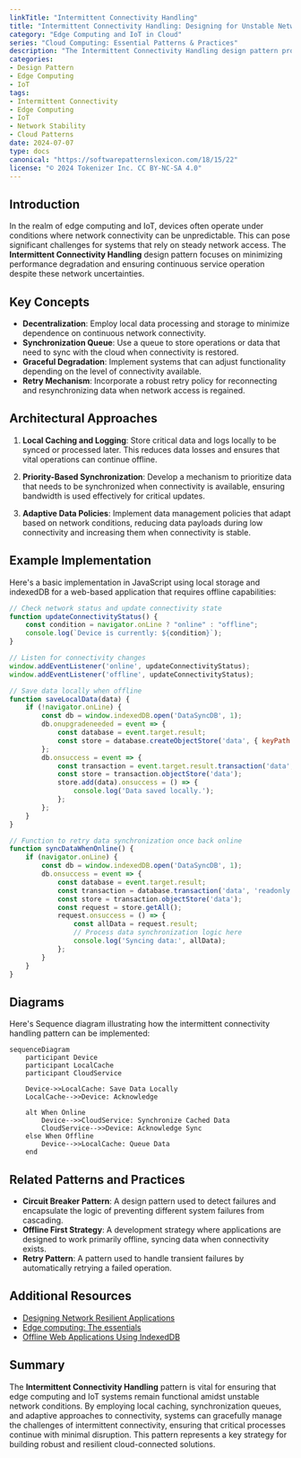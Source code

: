 ```yaml
---
linkTitle: "Intermittent Connectivity Handling"
title: "Intermittent Connectivity Handling: Designing for Unstable Network Conditions"
category: "Edge Computing and IoT in Cloud"
series: "Cloud Computing: Essential Patterns & Practices"
description: "The Intermittent Connectivity Handling design pattern provides strategies to manage and mitigate issues arising from unstable network conditions, particularly in edge computing and IoT environments."
categories:
- Design Pattern
- Edge Computing
- IoT
tags:
- Intermittent Connectivity
- Edge Computing
- IoT
- Network Stability
- Cloud Patterns
date: 2024-07-07
type: docs
canonical: "https://softwarepatternslexicon.com/18/15/22"
license: "© 2024 Tokenizer Inc. CC BY-NC-SA 4.0"
---
```


## Introduction

In the realm of edge computing and IoT, devices often operate under conditions where network connectivity can be unpredictable. This can pose significant challenges for systems that rely on steady network access. The **Intermittent Connectivity Handling** design pattern focuses on minimizing performance degradation and ensuring continuous service operation despite these network uncertainties. 

## Key Concepts

- **Decentralization**: Employ local data processing and storage to minimize dependence on continuous network connectivity.
- **Synchronization Queue**: Use a queue to store operations or data that need to sync with the cloud when connectivity is restored.
- **Graceful Degradation**: Implement systems that can adjust functionality depending on the level of connectivity available.
- **Retry Mechanism**: Incorporate a robust retry policy for reconnecting and resynchronizing data when network access is regained.

## Architectural Approaches

1. **Local Caching and Logging**: Store critical data and logs locally to be synced or processed later. This reduces data losses and ensures that vital operations can continue offline.
   
2. **Priority-Based Synchronization**: Develop a mechanism to prioritize data that needs to be synchronized when connectivity is available, ensuring bandwidth is used effectively for critical updates.

3. **Adaptive Data Policies**: Implement data management policies that adapt based on network conditions, reducing data payloads during low connectivity and increasing them when connectivity is stable.

## Example Implementation

Here's a basic implementation in JavaScript using local storage and indexedDB for a web-based application that requires offline capabilities:

```javascript
// Check network status and update connectivity state
function updateConnectivityStatus() {
    const condition = navigator.onLine ? "online" : "offline";
    console.log(`Device is currently: ${condition}`);
}

// Listen for connectivity changes
window.addEventListener('online', updateConnectivityStatus);
window.addEventListener('offline', updateConnectivityStatus);

// Save data locally when offline
function saveLocalData(data) {
    if (!navigator.onLine) {
        const db = window.indexedDB.open('DataSyncDB', 1);
        db.onupgradeneeded = event => {
            const database = event.target.result;
            const store = database.createObjectStore('data', { keyPath: 'id' });
        };
        db.onsuccess = event => {
            const transaction = event.target.result.transaction('data', 'readwrite');
            const store = transaction.objectStore('data');
            store.add(data).onsuccess = () => {
                console.log('Data saved locally.');
            };
        };
    }
}

// Function to retry data synchronization once back online
function syncDataWhenOnline() {
    if (navigator.onLine) {
        const db = window.indexedDB.open('DataSyncDB', 1);
        db.onsuccess = event => {
            const database = event.target.result;
            const transaction = database.transaction('data', 'readonly');
            const store = transaction.objectStore('data');
            const request = store.getAll();
            request.onsuccess = () => {
                const allData = request.result;
                // Process data synchronization logic here
                console.log('Syncing data:', allData);
            };
        }
    }
}
```

## Diagrams

Here's Sequence diagram illustrating how the intermittent connectivity handling pattern can be implemented:

```mermaid
sequenceDiagram
    participant Device
    participant LocalCache
    participant CloudService

    Device->>LocalCache: Save Data Locally
    LocalCache-->>Device: Acknowledge

    alt When Online
        Device-->>CloudService: Synchronize Cached Data
        CloudService-->>Device: Acknowledge Sync
    else When Offline
        Device-->>LocalCache: Queue Data
    end
```

## Related Patterns and Practices

- **Circuit Breaker Pattern**: A design pattern used to detect failures and encapsulate the logic of preventing different system failures from cascading.
- **Offline First Strategy**: A development strategy where applications are designed to work primarily offline, syncing data when connectivity exists.
- **Retry Pattern**: A pattern used to handle transient failures by automatically retrying a failed operation.

## Additional Resources

- [Designing Network Resilient Applications](https://aws.amazon.com/architecture/resilient-applications/)
- [Edge computing: The essentials](https://azure.microsoft.com/en-us/resources-books/edge-computing-the-essentials/)
- [Offline Web Applications Using IndexedDB](https://developer.mozilla.org/en-US/docs/Web/API/IndexedDB_API/Using_IndexedDB)

## Summary

The **Intermittent Connectivity Handling** pattern is vital for ensuring that edge computing and IoT systems remain functional amidst unstable network conditions. By employing local caching, synchronization queues, and adaptive approaches to connectivity, systems can gracefully manage the challenges of intermittent connectivity, ensuring that critical processes continue with minimal disruption. This pattern represents a key strategy for building robust and resilient cloud-connected solutions.
